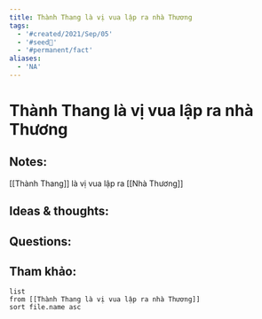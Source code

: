 ```yaml
---
title: Thành Thang là vị vua lập ra nhà Thương
tags:
  - '#created/2021/Sep/05'
  - '#seed🥜'
  - '#permanent/fact'
aliases:
  - 'NA'
---
```

# Thành Thang là vị vua lập ra nhà Thương

## Notes:
[[Thành Thang]] là vị vua lập ra [[Nhà Thương]]

## Ideas & thoughts:

## Questions:


## Tham khảo:
```dataview
list
from [[Thành Thang là vị vua lập ra nhà Thương]]
sort file.name asc
```